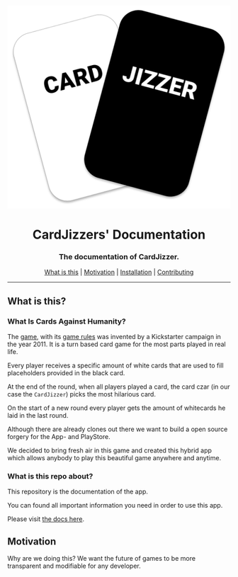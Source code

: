 <div align="center">
    <img src="./res/logo.svg">
    <h1>CardJizzers' Documentation</h1>
    <h3>The documentation of CardJizzer.</h3>
</div>

<div align="center">
</div>

<div align="center">

[What is this](#what-is-this) | 
[Motivation](#motivation) | 
[Installation](#installation) | 
[Contributing](#contributing)

</div>
<hr/>

## What is this?
### What Is Cards Against Humanity?
The [game][cards-against-humanity], with its [game rules][game-rules] was invented by a Kickstarter campaign in the year 2011.
It is a turn based card game for the most parts played in real life.

Every player receives a specific amount of white cards that are used to fill placeholders provided in the black card.

At the end of the round, when all players played a card, the card czar (in our case the `CardJizzer`) picks the most hilarious card.

On the start of a new round every player gets the amount of whitecards he laid in the last round.

Although there are already clones out there we want to build a open source forgery for the App- and PlayStore. 

We decided to bring fresh air in this game and created this hybrid app which allows anybody to play
this beautiful game anywhere and anytime.

### What is this repo about?
This repository is the documentation of the app.

You can found all important information you need in order to use this app.

Please visit [the docs here](https://cardjizzerapp.github.io/Docs).
## Motivation
Why are we doing this? We want the future of games to be more transparent and modifiable for any developer.


[cards-against-humanity]: https://cardsagainsthumanity.com/
[game-rules]: http://s3.amazonaws.com/cah/CAH_Rules.pdf
[frontend]: https://github.com/CardJizzerApp/CardJizzerFrontend
